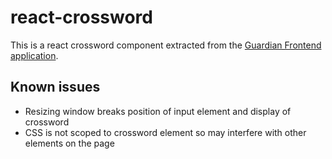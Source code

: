 # react-crossword

This is a react crossword component extracted from the [Guardian Frontend application](https://github.com/zetter/frontend).

## Known issues

+ Resizing window breaks position of input element and display of crossword
+ CSS is not scoped to crossword element so may interfere with other elements on the page

